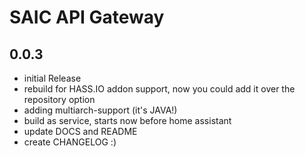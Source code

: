# SAIC API Gateway

## 0.0.3

- initial Release 
- rebuild for HASS.IO addon support, now you could add it over the repository option
- adding multiarch-support (it's JAVA!)
- build as service, starts now before home assistant 
- update DOCS and README
- create CHANGELOG :)
